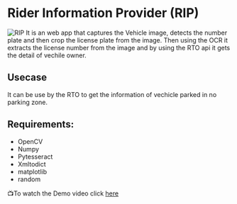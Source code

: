 # Rider Information Provider (RIP)

![RIP]()
It is an web app that captures the Vehicle image, detects the number plate and then crop the license plate from the image.
Then using the OCR it extracts the license number from the image and by using the RTO api it gets the detail of vechile owner.


## Usecase 

It can be use by the RTO to get the information of vechicle parked in no parking zone.

## Requirements:

- OpenCV 
- Numpy
- Pytesseract
- Xmltodict
- matplotlib
- random

📺To watch the Demo video click [here](https://youtu.be/K5fW9D62AKc)
